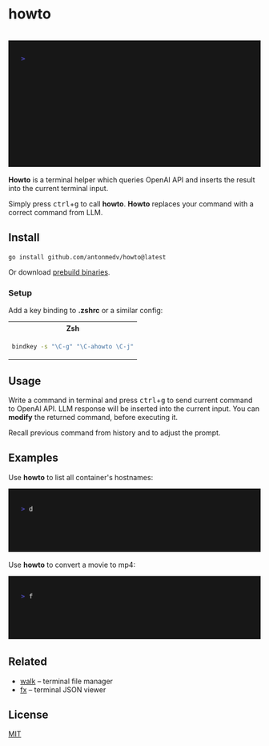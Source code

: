 # howto

<p align="center">
  <br>
  <img src=".github/images/demo.gif" width="600" alt="walk demo">
  <br>
</p>

**Howto** is a terminal helper which queries OpenAI API and inserts the result into the current terminal input.

Simply press <kbd>ctrl</kbd>+<kbd>g</kbd> to call **howto**. **Howto** replaces your command with a correct command from LLM.

## Install

```
go install github.com/antonmedv/howto@latest
```

Or download [prebuild binaries](https://github.com/antonmedv/howto/releases).

### Setup

Add a key binding to **.zshrc** or a similar config:

<table>
<tr>
  <th> Zsh </th>
</tr>
<tr>
<td>

```bash
bindkey -s "\C-g" "\C-ahowto \C-j"
```

</td>
</tr>
</table>

## Usage

Write a command in terminal and press <kbd>ctrl</kbd>+<kbd>g</kbd> to send current command to OpenAI API.
LLM response will be inserted into the current input. You can **modify** the returned command,
before executing it.

Recall previous command from history and to adjust the prompt.

## Examples

Use **howto** to list all container's hostnames:

<img src=".github/images/example-docker.gif" width="600" alt="howto example">

Use **howto** to convert a movie to mp4:

<img src=".github/images/example-ffmpeg.gif" width="600" alt="howto example">

## Related

- [walk](https://github.com/antonmedv/walk) – terminal file manager
- [fx](https://github.com/antonmedv/fx) – terminal JSON viewer

## License

[MIT](LICENSE)
